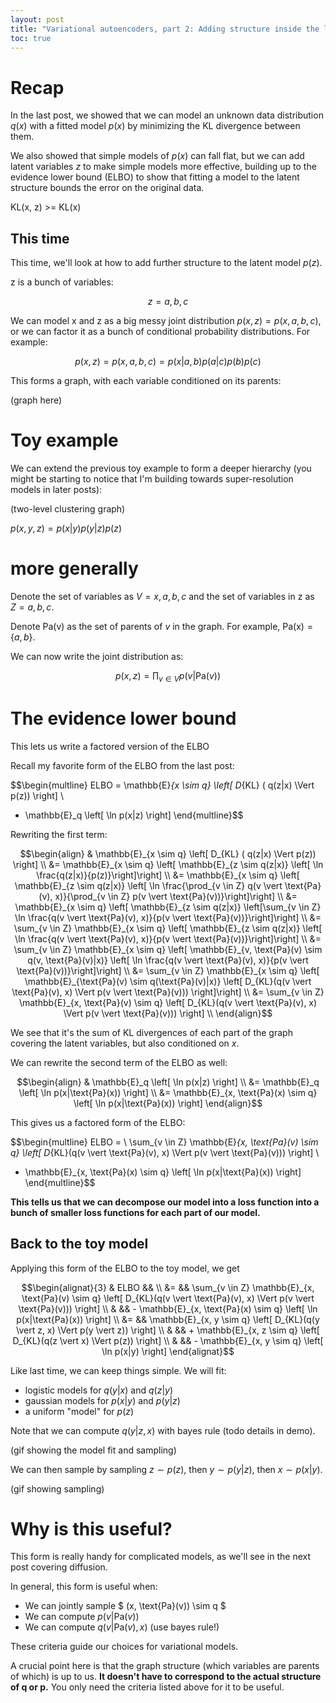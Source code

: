 ```yaml
---
layout: post
title: "Variational autoencoders, part 2: Adding structure inside the latent model"
toc: true
---
```


# Recap
In the last post, we showed that we can model an unknown data distribution $q(x)$ with a fitted model $p(x)$ by minimizing
the KL divergence between them.

We also showed that simple models of $p(x)$ can fall flat, but we can add latent variables $z$ to make simple models
more effective, building up to the evidence lower bound (ELBO) to show that fitting a model to the latent structure
bounds the error on the original data.

KL(x, z) >= KL(x)

## This time

This time, we'll look at how to add further structure to the latent model $p(z)$.

z is a bunch of variables:

$$ z = a, b, c $$

We can model x and z as a big messy joint distribution $p(x, z) = p(x,a,b,c)$, or we can factor it as a bunch of conditional 
probability distributions. For example:

$$ p(x, z) = p(x, a,b,c) = p(x|a, b) p(a | c) p(b) p(c) $$

This forms a graph, with each variable conditioned on its parents:

(graph here)

# Toy example

We can extend the previous toy example to form a deeper hierarchy (you might be starting to notice
that I'm building towards super-resolution models in later posts):

(two-level clustering graph)

$p(x, y, z) = p(x|y)p(y|z)p(z)$

# more generally

Denote the set of variables as $V = {x, a,b,c}$ and the set of variables in z as $Z = {a,b,c}$. 

Denote $\text{Pa(v)}$ as the set of parents of $v$ in the graph. For example, $\text{Pa(x)} = \{a,b\}$.

We can now write the joint distribution as:

$$ p(x, z) = \prod_{v \in V} p(v \vert \text{Pa}(v)) $$

# The evidence lower bound

This lets us write a factored version of the ELBO

Recall my favorite form of the ELBO from the last post:

$$\begin{multline}
ELBO =  \mathbb{E}_{x \sim q} \left[ D_{KL} ( q(z|x) \Vert p(z)) \right] \\
 - \mathbb{E}_q \left[ \ln p(x|z) \right] 
\end{multline}$$

Rewriting the first term:

$$\begin{align}
& \mathbb{E}_{x \sim q} \left[ D_{KL} ( q(z|x) \Vert p(z)) \right] \\
&= \mathbb{E}_{x \sim q} \left[ \mathbb{E}_{z \sim q(z|x)} \left[ \ln \frac{q(z|x)}{p(z)}\right]\right] \\
&= \mathbb{E}_{x \sim q} \left[ \mathbb{E}_{z \sim q(z|x)} \left[ \ln \frac{\prod_{v \in Z} q(v \vert \text{Pa}(v), x)}{\prod_{v \in Z} p(v \vert \text{Pa}(v))}\right]\right] \\
&= \mathbb{E}_{x \sim q} \left[ \mathbb{E}_{z \sim q(z|x)} \left[\sum_{v \in Z} \ln \frac{q(v \vert \text{Pa}(v), x)}{p(v \vert \text{Pa}(v))}\right]\right] \\
&= \sum_{v \in Z} \mathbb{E}_{x \sim q} \left[ \mathbb{E}_{z \sim q(z|x)} \left[ \ln \frac{q(v \vert \text{Pa}(v), x)}{p(v \vert \text{Pa}(v))}\right]\right] \\
&= \sum_{v \in Z} \mathbb{E}_{x \sim q} \left[ \mathbb{E}_{v, \text{Pa}(v) \sim q(v, \text{Pa}(v)|x)} \left[ \ln \frac{q(v \vert \text{Pa}(v), x)}{p(v \vert \text{Pa}(v))}\right]\right] \\
&= \sum_{v \in Z} \mathbb{E}_{x \sim q} \left[ \mathbb{E}_{\text{Pa}(v) \sim q(\text{Pa}(v)|x)} \left[ D_{KL}(q(v \vert \text{Pa}(v), x) \Vert p(v \vert \text{Pa}(v))) \right]\right] \\
&= \sum_{v \in Z} \mathbb{E}_{x, \text{Pa}(v) \sim q} \left[ D_{KL}(q(v \vert \text{Pa}(v), x) \Vert p(v \vert \text{Pa}(v))) \right] \\
\end{align}$$

We see that it's the sum of KL divergences of each part of the graph covering the latent variables, but also conditioned on
$x$.

We can rewrite the second term of the ELBO as well:

$$\begin{align}
& \mathbb{E}_q \left[ \ln p(x|z) \right] \\
&= \mathbb{E}_q \left[ \ln p(x|\text{Pa}(x)) \right] \\
&= \mathbb{E}_{x, \text{Pa}(x) \sim q} \left[ \ln p(x|\text{Pa}(x)) \right]
\end{align}$$

This gives us a factored form of the ELBO:

$$\begin{multline}
ELBO =  \\
\sum_{v \in Z} \mathbb{E}_{x, \text{Pa}(v) \sim q} \left[ D_{KL}(q(v \vert \text{Pa}(v), x) \Vert p(v \vert \text{Pa}(v))) \right] \\
 - \mathbb{E}_{x, \text{Pa}(x) \sim q} \left[ \ln p(x|\text{Pa}(x)) \right] 
\end{multline}$$

**This tells us that we can decompose our model into a loss function into a bunch of smaller loss functions for each
part of our model.**

## Back to the toy model

Applying this form of the ELBO to the toy model, we get
 
$$\begin{alignat}{3}
& ELBO &&  \\
&= && \sum_{v \in Z} \mathbb{E}_{x, \text{Pa}(v) \sim q} \left[ D_{KL}(q(v \vert \text{Pa}(v), x) \Vert p(v \vert \text{Pa}(v))) \right] \\
& && - \mathbb{E}_{x, \text{Pa}(x) \sim q} \left[ \ln p(x|\text{Pa}(x)) \right] \\
&= && \mathbb{E}_{x, y \sim q} \left[ D_{KL}(q(y \vert z, x) \Vert p(y \vert z)) \right] \\
& && + \mathbb{E}_{x, z \sim q} \left[ D_{KL}(q(z \vert x) \Vert p(z)) \right] \\
& && - \mathbb{E}_{x, y \sim q} \left[ \ln p(x|y) \right]
\end{alignat}$$

Like last time, we can keep things simple. We will fit:
- logistic models for $q(y \vert x)$ and $q(z \vert y)$
- gaussian models for $p(x \vert y)$ and $p(y \vert z)$
- a uniform "model" for $p(z)$

Note that we can compute $q(y \vert z, x)$ with bayes rule (todo details in demo).

(gif showing the model fit and sampling)

We can then sample by sampling $z \sim p(z)$, then $y \sim p(y \vert z)$, then $x \sim p(x \vert y)$.

(gif showing sampling)


# Why is this useful?

This form is really handy for complicated models, as we'll see in the next post covering diffusion.

In general, this form is useful when:
- We can jointly sample $ (x, \text{Pa}(v)) \sim q $
- We can compute $p(v \vert \text{Pa}(v))$
- We can compute $q(v \vert \text{Pa}(v), x)$ (use bayes rule!)

These criteria guide our choices for variational models.

A crucial point here is that the graph structure (which variables are parents of which) is up to us.
**It doesn't have to correspond to the actual structure of q or p.**
You only need the criteria listed above for it to be useful.